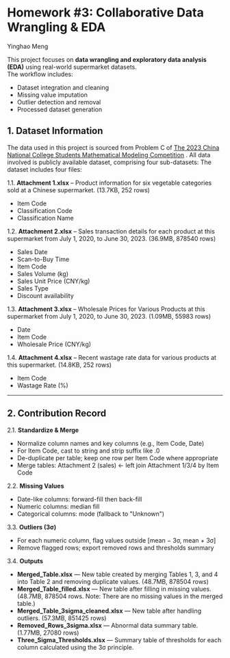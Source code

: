 # Homework #3: Collaborative Data Wrangling & EDA
Yinghao Meng

This project focuses on **data wrangling and exploratory data analysis (EDA)** using real-world supermarket datasets.  
The workflow includes:  
- Dataset integration and cleaning  
- Missing value imputation  
- Outlier detection and removal  
- Processed dataset generation

## 1.	Dataset Information
The data used in this project is sourced from Problem C of [The 2023 China National College Students Mathematical Modeling Competition](https://dxs.moe.gov.cn/zx/a/hd_sxjm_sthb/230523/1840580.shtml) . All data involved is publicly available dataset, comprising four sub-datasets: 
The dataset includes four files:

1.1. **Attachment 1.xlsx** – Product information for six vegetable categories sold at a Chinese supermarket. (13.7KB, 252 rows)  
   - Item Code  
   - Classification Code  
   - Classification Name  

1.2. **Attachment 2.xlsx** – Sales transaction details for each product at this supermarket from July 1, 2020, to June 30, 2023. (36.9MB, 878540 rows)  
   - Sales Date  
   - Scan-to-Buy Time  
   - Item Code  
   - Sales Volume (kg)  
   - Sales Unit Price (CNY/kg)  
   - Sales Type  
   - Discount availability  

1.3. **Attachment 3.xlsx** – Wholesale Prices for Various Products at this supermarket from July 1, 2020, to June 30, 2023. (1.09MB, 55983 rows)  
   - Date  
   - Item Code  
   - Wholesale Price (CNY/kg)  

1.4. **Attachment 4.xlsx** – Recent wastage rate data for various products at this supermarket. (14.8KB, 252 rows)  
   - Item Code  
   - Wastage Rate (%)  

---
## 2.	Contribution Record

2.1. **Standardize & Merge**
- Normalize column names and key columns (e.g., Item Code, Date)
- For Item Code, cast to string and strip suffix like .0
- De-duplicate per table; keep one row per Item Code where appropriate
- Merge tables: Attachment 2 (sales) ← left join Attachment 1/3/4 by Item Code

2.2. **Missing Values**
- Date-like columns: forward-fill then back-fill  
- Numeric columns: median fill  
- Categorical columns: mode (fallback to "Unknown")

3.3. **Outliers (3σ)**
- For each numeric column, flag values outside [mean − 3σ, mean + 3σ]
- Remove flagged rows; export removed rows and thresholds summary

3.4. **Outputs**
- **Merged_Table.xlsx** — New table created by merging Tables 1, 3, and 4 into Table 2 and removing duplicate values. (48.7MB, 878504 rows)
- **Merged_Table_filled.xlsx** — New table after filling in missing values. (48.7MB, 878504 rows. Note: There are no missing values in the merged table.)
- **Merged_Table_3sigma_cleaned.xlsx** — New table after handling outliers. (57.3MB, 851425 rows)
- **Removed_Rows_3sigma.xlsx** — Abnormal data summary table. (1.77MB, 27080 rows)
- **Three_Sigma_Thresholds.xlsx** — Summary table of thresholds for each column calculated using the 3σ principle.
